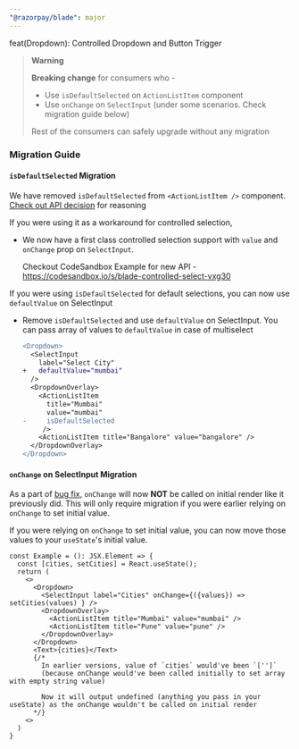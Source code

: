 ```yaml
---
"@razorpay/blade": major
---
```


feat(Dropdown): Controlled Dropdown and Button Trigger

> **Warning**
>
> **Breaking change** for consumers who -
> - Use `isDefaultSelected` on `ActionListItem` component
> - Use `onChange` on `SelectInput` (under some scenarios. Check migration guide below)
>
> Rest of the consumers can safely upgrade without any migration

### Migration Guide

#### `isDefaultSelected` Migration

We have removed `isDefaultSelected` from `<ActionListItem />` component. [Check out API decision](https://github.com/razorpay/blade/blob/master/packages/blade/src/components/Dropdown/_decisions/controlled-dropdown.md) for reasoning

If you were using it as a workaround for controlled selection,
- We now have a first class controlled selection support with `value` and `onChange` prop on `SelectInput`. 
  
  Checkout CodeSandbox Example for new API - https://codesandbox.io/s/blade-controlled-select-vxg30
  
If you were using `isDefaultSelected` for default selections, you can now use `defaultValue` on SelectInput

- Remove `isDefaultSelected` and use `defaultValue` on SelectInput. You can pass array of values to `defaultValue` in case of multiselect
  ```diff
  <Dropdown>
    <SelectInput 
      label="Select City"
  +   defaultValue="mumbai" 
    />
    <DropdownOverlay>
      <ActionListItem 
        title="Mumbai" 
        value="mumbai" 
  -     isDefaultSelected 
       />
      <ActionListItem title="Bangalore" value="bangalore" />
    </DropdownOverlay>
  </Dropdown>
  ```
  
#### `onChange` on SelectInput Migration
  
As a part of [bug fix](https://github.com/razorpay/blade/issues/1102), `onChange` will now **NOT** be called on initial render 
like it previously did. This will only require migration if you were earlier relying on `onChange` to set initial value.

If you were relying on `onChange` to set initial value, you can now move those values to your `useState`'s initial value.

```tsx
const Example = (): JSX.Element => {
  const [cities, setCities] = React.useState();
  return (
    <>
      <Dropdown>
        <SelectInput label="Cities" onChange={({values}) => setCities(values) } />
        <DropdownOverlay>
          <ActionListItem title="Mumbai" value="mumbai" />
          <ActionListItem title="Pune" value="pune" />
        </DropdownOverlay>
      </Dropdown>
      <Text>{cities}</Text> 
      {/* 
        In earlier versions, value of `cities` would've been `['']` 
        (because onChange would've been called initially to set array with empty string value)
        
        Now it will output undefined (anything you pass in your useState) as the onChange wouldn't be called on initial render
      */}
    <>
  )
}
```
